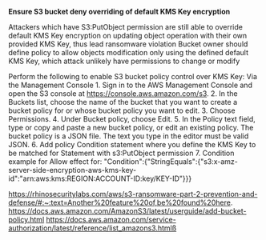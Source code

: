 
**Ensure S3 bucket deny overriding of default KMS Key encryption**

  Attackers which have S3:PutObject permission are still able to override default KMS Key encryption
  on updating object operation with their own provided KMS Key, thus lead ransomware violation
  Bucket owner should define policy to allow objects modification only using the defined default KMS Key,
  which attack unlikely have permissions to change or modify

  Perform the following to enable S3 bucket policy control over KMS Key:
  Via the Management Console
    1. Sign in to the AWS Management Console and open the S3 console at https://console.aws.amazon.com/s3.
    2. In the Buckets list, choose the name of the bucket that you want to create a bucket policy for or whose bucket policy you want to edit.
    3. Choose Permissions.
    4. Under Bucket policy, choose Edit.
    5. In the Policy text field, type or copy and paste a new bucket policy, or edit an existing policy.
       The bucket policy is a JSON file. The text you type in the editor must be valid JSON.
    6. Add policy Condition statement where you define the KMS Key to be matched for Statement with s3:PutObject permission
    7. Condition example for Allow effect for:
       "Condition":{"StringEquals":{"s3:x-amz-server-side-encryption-aws-kms-key-id":"arn:aws:kms:REGION:ACCOUNT-ID:key\/KEY-ID"}}}

https://rhinosecuritylabs.com/aws/s3-ransomware-part-2-prevention-and-defense/#:~:text=Another%20feature%20of,be%20found%20here.
https://docs.aws.amazon.com/AmazonS3/latest/userguide/add-bucket-policy.html
https://docs.aws.amazon.com/service-authorization/latest/reference/list_amazons3.htmlß

